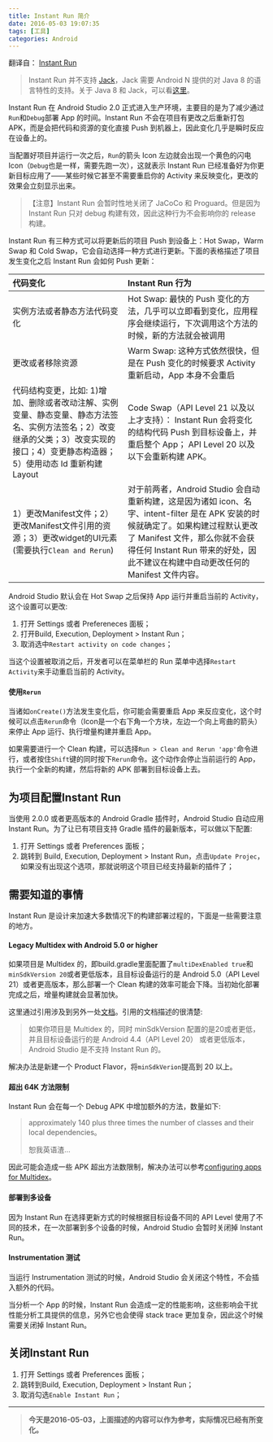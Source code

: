 ```yaml
---
title: Instant Run 简介
date: 2016-05-03 19:07:35
tags: [工具]
categories: Android
---
```


翻译自： [Instant Run](http://tools.android.com/tech-docs/instant-run)

>Instant Run 并不支持 [Jack](https://source.android.com/source/jack.html)，Jack 需要 Android N 提供的对 Java 8 的语言特性的支持。关于 Java 8 和 Jack，可以看[这里](http://developer.android.com/intl/zh-cn/preview/j8-jack.html)。

Instant Run 在 Android Studio 2.0 正式进入生产环境，主要目的是为了减少通过`Run`和`Debug`部署 App 的时间。Instant Run 不会在项目有更改之后重新打包 APK，而是会把代码和资源的变化直接 Push 到机器上，因此变化几乎是瞬时反应在设备上的。<!--more-->

当配置好项目并运行一次之后，`Run`的箭头 Icon 左边就会出现一个黄色的闪电 Icon（`Debug`也是一样，需要先跑一次），这就表示 Instant Run 已经准备好为你更新目标应用了——某些时候它甚至不需要重启你的 Activity 来反映变化，更改的效果会立刻显示出来。

>【注意】Instant Run 会暂时性地关闭了 JaCoCo 和 Proguard。但是因为 Instant Run 只对 debug 构建有效，因此这种行为不会影响你的 release 构建。

Instant Run 有三种方式可以将更新后的项目 Push 到设备上：Hot Swap，Warm Swap 和 Cold Swap，它会自动选择一种方式进行更新。下面的表格描述了项目发生变化之后 Instant Run 会如何 Push 更新：

| 代码变化                                     | Instant Run 行为                           |
| :--------------------------------------- | :--------------------------------------- |
| 实例方法或者静态方法代码变化                           | Hot Swap: 最快的 Push 变化的方法，几乎可以立即看到变化，应用程序会继续运行，下次调用这个方法的时候，新的方法就会被调用 |
| 更改或者移除资源                                 | Warm Swap: 这种方式依然很快，但是在 Push 变化的时候要求 Activity 重新启动，App 本身不会重启 |
| 代码结构变更，比如: 1)增加、删除或者改动注解、实例变量、静态变量、静态方法签名、实例方法签名；2）改变继承的父类；3）改变实现的接口；4）变更静态构造器；5）使用动态 Id 重新构建 Layout | Code Swap（API Level 21 以及以上才支持）： Instant Run 会将变化的结构代码 Push 到目标设备上，并重启整个 App； API Level 20 以及以下会重新构建 APK。 |
| 1）更改Manifest文件；2）更改Manifest文件引用的资源；3）更改widget的UI元素(需要执行`Clean and Rerun`) | 对于前两者，Android Studio 会自动重新构建，这是因为诸如 icon、名字、intent-filter 是在 APK 安装的时候就确定了。如果构建过程默认更改了 Manifest 文件，那么你就不会获得任何 Instant Run 带来的好处，因此不建议在构建中自动更改任何的 Manifest 文件内容。 |
Android Studio 默认会在 Hot Swap 之后保持 App 运行并重启当前的 Activity，这个设置可以更改:

1. 打开 Settings 或者 Prefereneces 面板；
2. 打开Build, Execution, Deployment > Instant Run；
3. 取消选中`Restart activity on code changes`；

当这个设置被取消之后，开发者可以在菜单栏的 Run 菜单中选择`Restart Activity`来手动重启当前的 Activity。

#### 使用`Rerun`
当诸如`onCreate()`方法发生变化后，你可能会需要重启 App 来反应变化，这个时候可以点击`Rerun`命令（Icon是一个右下角一个方块，左边一个向上弯曲的箭头）来停止 App 运行、执行增量构建并重启 App。

如果需要进行一个 Clean 构建，可以选择`Run > Clean and Rerun 'app'`命令进行，或者按住`Shift`键的同时按下`Rerun`命令。这个动作会停止当前运行的 App，执行一个全新的构建，然后将新的 APK 部署到目标设备上去。

## 为项目配置Instant Run
当使用 2.0.0 或者更高版本的 Android Gradle 插件时，Android Studio 自动应用 Instant Run。为了让已有项目支持 Gradle 插件的最新版本，可以做以下配置:

1. 打开 Settings 或者 Preferences 面板；
2. 跳转到 Build, Execution, Deployment > Instant Run，点击`Update Projec`，如果没有出现这个选项，那就说明这个项目已经支持最新的插件了；

## 需要知道的事情
Instant Run 是设计来加速大多数情况下的构建部署过程的，下面是一些需要注意的地方。

#### Legacy Multidex with Android 5.0 or higher
如果项目是 Multidex 的，即build.gradle里面配置了`multiDexEnabled true`和`minSdkVersion 20`或者更低版本，且目标设备运行的是 Android 5.0（API Level 21）或者更高版本，那么部署一个 Clean 构建的效率可能会下降。当初始化部署完成之后，增量构建就会显著加快。

这里通过引用涉及到另外一处[文档](http://developer.android.com/intl/zh-cn/tools/building/multidex.html#mdex-pre-l)。引用的文档描述的很清楚:
>如果你项目是 Multidex 的，同时 minSdkVersion 配置的是20或者更低，并且目标设备运行的是 Android 4.4（API Level 20） 或者更低版本，Android Studio 是不支持 Instant Run 的。

解决办法是新建一个 Product Flavor，将`minSdkVerion`提高到 20 以上。

#### 超出 64K 方法限制
Instant Run 会在每一个 Debug APK 中增加额外的方法，数量如下:
>approximately 140 plus three times the number of classes and their local dependencies。
>
>恕我英语渣...

因此可能会造成一些 APK 超出方法数限制，解决办法可以参考[configuring apps for Multidex](http://developers.android.com/tools/building/multidex.html#mdex-gradle)。

#### 部署到多设备
因为 Instant Run 在选择更新方式的时候根据目标设备不同的 API Level 使用了不同的技术，在一次部署到多个设备的时候，Android Studio 会暂时关闭掉 Instant Run。

#### Instrumentation 测试
当运行 Instrumentation 测试的时候，Android Studio 会关闭这个特性，不会插入额外的代码。

当分析一个 App 的时候，Instant Run 会造成一定的性能影响，这些影响会干扰性能分析工具提供的信息，另外它也会使得 stack trace 更加复杂，因此这个时候需要关闭掉 Instant Run。

## 关闭Instant Run
1. 打开 Settings 或者 Preferences 面板；
2. 跳转到Build, Execution, Deployment > Instant Run；
3. 取消勾选`Enable Instant Run`；


-----
>__今天是2016-05-03，上面描述的内容可以作为参考，实际情况已经有所变化。__